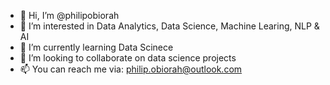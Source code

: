 - 👋 Hi, I’m @philipobiorah
- 👀 I’m interested in Data Analytics, Data Science, Machine Learing, NLP & AI
- 🌱 I’m currently learning Data Scinece
- 💞️ I’m looking to collaborate on data science projects
- 📫 You can reach me via: philip.obiorah@outlook.com
<!---
philipobiorah/philipobiorah is a ✨ special ✨ repository because its `README.md` (this file) appears on your GitHub profile.
You can click the Preview link to take a look at your changes.
--->
